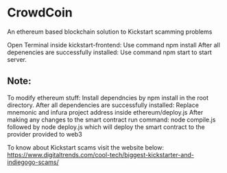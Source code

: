 # CrowdCoin
An ethereum based blockchain solution to Kickstart scamming problems

Open Terminal inside kickstart-frontend:
Use command npm install
After all depenencies are successfully installed:
Use command npm start to start server.


## Note:
To modify ethereum stuff:
Install dependncies by npm install in the root directory.
After all dependencies are successfully installed:
Replace mnemonic and infura project address inside ethereum/deploy.js
After making any changes to the smart contract run command:
node compile.js followed by
node deploy.js which will deploy the smart contract to the provider provided to web3

To know about Kickstart scams visit the website below:
https://www.digitaltrends.com/cool-tech/biggest-kickstarter-and-indiegogo-scams/
